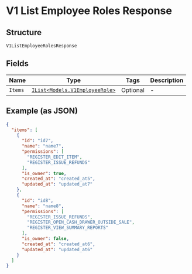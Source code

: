 
# V1 List Employee Roles Response

## Structure

`V1ListEmployeeRolesResponse`

## Fields

| Name | Type | Tags | Description |
|  --- | --- | --- | --- |
| `Items` | [`IList<Models.V1EmployeeRole>`](/doc/models/v1-employee-role.md) | Optional | - |

## Example (as JSON)

```json
{
  "items": [
    {
      "id": "id7",
      "name": "name7",
      "permissions": [
        "REGISTER_EDIT_ITEM",
        "REGISTER_ISSUE_REFUNDS"
      ],
      "is_owner": true,
      "created_at": "created_at5",
      "updated_at": "updated_at7"
    },
    {
      "id": "id8",
      "name": "name8",
      "permissions": [
        "REGISTER_ISSUE_REFUNDS",
        "REGISTER_OPEN_CASH_DRAWER_OUTSIDE_SALE",
        "REGISTER_VIEW_SUMMARY_REPORTS"
      ],
      "is_owner": false,
      "created_at": "created_at6",
      "updated_at": "updated_at6"
    }
  ]
}
```

